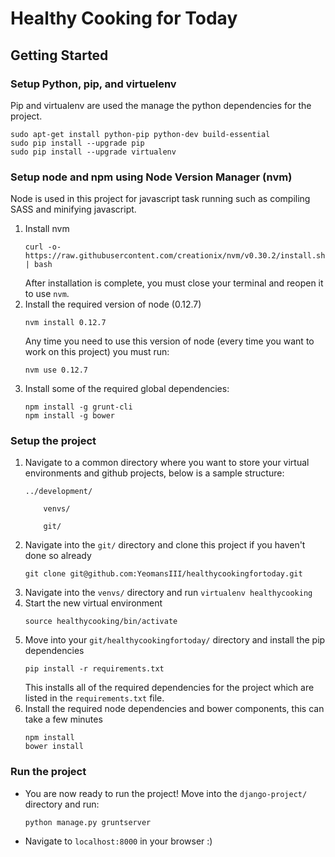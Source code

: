 # Healthy Cooking for Today
## Getting Started
### Setup Python, pip, and virtuelenv

Pip and virtualenv are used the manage the python dependencies for the project.
```
sudo apt-get install python-pip python-dev build-essential 
sudo pip install --upgrade pip 
sudo pip install --upgrade virtualenv 
```

### Setup node and npm using Node Version Manager (nvm)

Node is used in this project for javascript task running such as compiling SASS and minifying javascript.

1. Install nvm
    ```
    curl -o- https://raw.githubusercontent.com/creationix/nvm/v0.30.2/install.sh | bash
    ```
    After installation is complete, you must close your terminal and reopen it to use `nvm`.
2. Install the required version of node (0.12.7)
    ```
    nvm install 0.12.7
    ```
    Any time you need to use this version of node (every time you want to work on this project) you must run:
    ```
    nvm use 0.12.7
    ```
3. Install some of the required global dependencies:
    ```
    npm install -g grunt-cli
    npm install -g bower
    ```

### Setup the project
1. Navigate to a common directory where you want to store your virtual environments and github projects, below is a sample structure:
    ```
    ../development/
    
        venvs/
        
        git/
    ```
2. Navigate into the `git/` directory and clone this project if you haven't done so already
    ```
    git clone git@github.com:YeomansIII/healthycookingfortoday.git
    ```
3. Navigate into the `venvs/` directory and run `virtualenv healthycooking`
4. Start the new virtual environment
    ```
    source healthycooking/bin/activate
    ```
5. Move into your `git/healthycookingfortoday/` directory and install the pip dependencies
    ```
    pip install -r requirements.txt
    ```
    This installs all of the required dependencies for the project which are listed in the `requirements.txt` file.
6. Install the required node dependencies and bower components, this can take a few minutes
    ```
    npm install
    bower install
    ```

### Run the project
- You are now ready to run the project! Move into the `django-project/` directory and run:
    ```
    python manage.py gruntserver
    ```
- Navigate to `localhost:8000` in your browser :)
